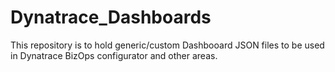 ﻿# Dynatrace_Dashboards
This repository is to hold generic/custom Dashbooard JSON files to be used in Dynatrace BizOps configurator and other areas.
